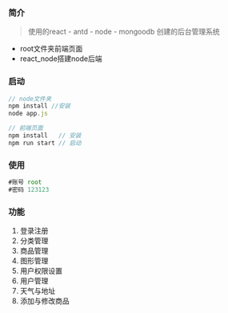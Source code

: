 ### 简介

> 使用的react - antd - node - mongoodb 创建的后台管理系统

- root文件夹前端页面
- react_node搭建node后端

### 启动

```js
// node文件夹 
npm install //安装
node app.js

// 前端页面
npm install   // 安装
npm run start // 启动
```

### 使用

```js
#账号 root	
#密码 123123
```

### 功能

1. 登录注册
2. 分类管理
3. 商品管理
4. 图形管理
5. 用户权限设置
6. 用户管理
7. 天气与地址
8. 添加与修改商品

